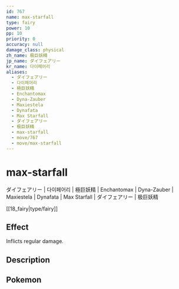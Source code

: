 ```yaml
---
id: 767
name: max-starfall
type: fairy
power: 10
pp: 10
priority: 0
accuracy: null
damage_class: physical
zh_name: 极巨妖精
jp_name: ダイフェアリー
kr_name: 다이페어리
aliases:
  - ダイフェアリー
  - 다이페어리
  - 極巨妖精
  - Enchantomax
  - Dyna-Zauber
  - Maxiestela
  - Dynafata
  - Max Starfall
  - ダイフェアリー
  - 极巨妖精
  - max-starfall
  - move/767
  - move/max-starfall
---
```

# max-starfall
    
ダイフェアリー | 다이페어리 | 極巨妖精 | Enchantomax | Dyna-Zauber | Maxiestela | Dynafata | Max Starfall | ダイフェアリー | 极巨妖精

[[18_fairy|type/fairy]]

## Effect

Inflicts regular damage.

## Description



## Pokemon



